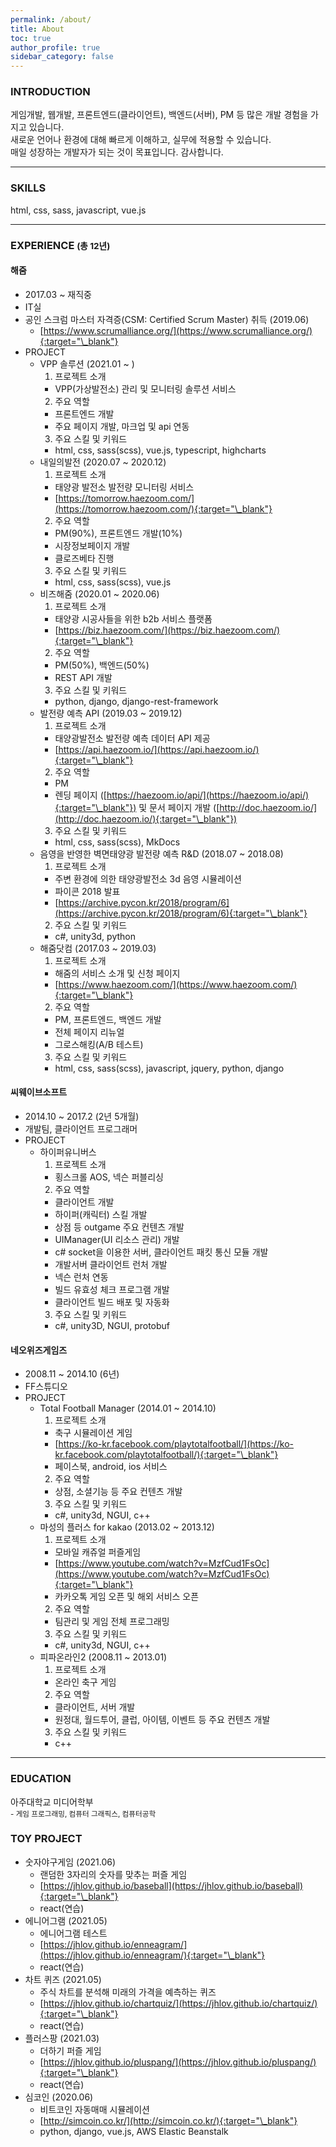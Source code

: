 ```yaml
---
permalink: /about/
title: About
toc: true
author_profile: true
sidebar_category: false
---
```


### INTRODUCTION

게임개발, 웹개발, 프론트엔드(클라이언트), 백엔드(서버), PM 등 많은 개발 경험을 가지고 있습니다.<br>
새로운 언어나 환경에 대해 빠르게 이해하고, 실무에 적용할 수 있습니다.<br>
매일 성장하는 개발자가 되는 것이 목표입니다. 감사합니다.

---

### SKILLS

html, css, sass, javascript, vue.js

---

### EXPERIENCE <small>(총 12년)</small>

#### 해줌

- 2017.03 ~ 재직중
- IT실
- 공인 스크럼 마스터 자격증(CSM: Certified Scrum Master) 취득 (2019.06)
  - [https://www.scrumalliance.org/](https://www.scrumalliance.org/){:target="\_blank"}
- PROJECT
  - VPP 솔루션 (2021.01 ~ )
    1. 프로젝트 소개
    - VPP(가상발전소) 관리 및 모니터링 솔루션 서비스
    2. 주요 역할
    - 프론트엔드 개발
    - 주요 페이지 개발, 마크업 및 api 연동
    3. 주요 스킬 및 키워드
    - html, css, sass(scss), vue.js, typescript, highcharts
  - 내일의발전 (2020.07 ~ 2020.12)
    1. 프로젝트 소개
    - 태양광 발전소 발전량 모니터링 서비스
    - [https://tomorrow.haezoom.com/](https://tomorrow.haezoom.com/){:target="\_blank"}
    2. 주요 역할
    - PM(90%), 프론트엔드 개발(10%)
    - 시장정보페이지 개발
    - 클로즈베타 진행
    3. 주요 스킬 및 키워드
    - html, css, sass(scss), vue.js
  - 비즈해줌 (2020.01 ~ 2020.06)
    1. 프로젝트 소개
    - 태양광 시공사들을 위한 b2b 서비스 플랫폼
    - [https://biz.haezoom.com/](https://biz.haezoom.com/){:target="\_blank"}
    2. 주요 역할
    - PM(50%), 백엔드(50%)
    - REST API 개발
    3. 주요 스킬 및 키워드
    - python, django, django-rest-framework
  - 발전량 예측 API (2019.03 ~ 2019.12)
    1. 프로젝트 소개
    - 태양광발전소 발전량 예측 데이터 API 제공
    - [https://api.haezoom.io/](https://api.haezoom.io/){:target="\_blank"}
    2. 주요 역할
    - PM
    - 렌딩 페이지 ([https://haezoom.io/api/](https://haezoom.io/api/){:target="\_blank"}) 및 문서 페이지 개발 ([http://doc.haezoom.io/](http://doc.haezoom.io/){:target="\_blank"})
    3. 주요 스킬 및 키워드
    - html, css, sass(scss), MkDocs
  - 음영을 반영한 벽면태양광 발전량 예측 R&D (2018.07 ~ 2018.08)
    1. 프로젝트 소개
    - 주변 환경에 의한 태양광발전소 3d 음영 시뮬레이션
    - 파이콘 2018 발표
    - [https://archive.pycon.kr/2018/program/6](https://archive.pycon.kr/2018/program/6){:target="\_blank"}
    2. 주요 스킬 및 키워드
    - c#, unity3d, python
  - 해줌닷컴 (2017.03 ~ 2019.03)
    1. 프로젝트 소개
    - 해줌의 서비스 소개 및 신청 페이지
    - [https://www.haezoom.com/](https://www.haezoom.com/){:target="\_blank"}
    2. 주요 역할
    - PM, 프론트엔드, 백엔드 개발
    - 전체 페이지 리뉴얼
    - 그로스해킹(A/B 테스트)
    3. 주요 스킬 및 키워드
    - html, css, sass(scss), javascript, jquery, python, django

#### 씨웨이브소프트

- 2014.10 ~ 2017.2 (2년 5개월)
- 개발팀, 클라이언트 프로그래머
- PROJECT
  - 하이퍼유니버스
    1. 프로젝트 소개
    - 횡스크롤 AOS, 넥슨 퍼블리싱
    2. 주요 역할
    - 클라이언트 개발
    - 하이퍼(캐릭터) 스킬 개발
    - 상점 등 outgame 주요 컨텐츠 개발
    - UIManager(UI 리소스 관리) 개발
    - c# socket을 이용한 서버, 클라이언트 패킷 통신 모듈 개발
    - 개발서버 클라이언트 런처 개발
    - 넥슨 런처 연동
    - 빌드 유효성 체크 프로그램 개발
    - 클라이언트 빌드 배포 및 자동화
    3. 주요 스킬 및 키워드
    - c#, unity3D, NGUI, protobuf

#### 네오위즈게임즈

- 2008.11 ~ 2014.10 (6년)
- FF스튜디오
- PROJECT
  - Total Football Manager (2014.01 ~ 2014.10)
    1. 프로젝트 소개
    - 축구 시뮬레이션 게임
    - [https://ko-kr.facebook.com/playtotalfootball/](https://ko-kr.facebook.com/playtotalfootball/){:target="\_blank"}
    - 페이스북, android, ios 서비스
    2. 주요 역할
    - 상점, 소셜기능 등 주요 컨텐츠 개발
    3. 주요 스킬 및 키워드
    - c#, unity3d, NGUI, c++
  - 마성의 플러스 for kakao (2013.02 ~ 2013.12)
    1. 프로젝트 소개
    - 모바일 캐쥬얼 퍼즐게임
    - [https://www.youtube.com/watch?v=MzfCud1FsOc](https://www.youtube.com/watch?v=MzfCud1FsOc){:target="\_blank"}
    - 카카오톡 게임 오픈 및 해외 서비스 오픈
    2. 주요 역할
    - 팀관리 및 게임 전체 프로그래밍
    3. 주요 스킬 및 키워드
    - c#, unity3d, NGUI, c++
  - 피파온라인2 (2008.11 ~ 2013.01)
    1. 프로젝트 소개
    - 온라인 축구 게임
    2. 주요 역할
    - 클라이언트, 서버 개발
    - 원정대, 월드투어, 클럽, 아이템, 이벤트 등 주요 컨텐츠 개발
    3. 주요 스킬 및 키워드
    - c++

---

### EDUCATION

아주대학교 미디어학부<br>
<small> - 게임 프로그래밍, 컴퓨터 그래픽스, 컴퓨터공학</small>

### TOY PROJECT

- 숫자야구게임 (2021.06)
  - 랜덤한 3자리의 숫자를 맞추는 퍼즐 게임
  - [https://jhlov.github.io/baseball](https://jhlov.github.io/baseball){:target="\_blank"}
  - react(연습)
- 에니어그램 (2021.05)
  - 에니어그램 테스트
  - [https://jhlov.github.io/enneagram/](https://jhlov.github.io/enneagram/){:target="\_blank"}
  - react(연습)
- 차트 퀴즈 (2021.05)
  - 주식 차트를 분석해 미래의 가격을 예측하는 퀴즈
  - [https://jhlov.github.io/chartquiz/](https://jhlov.github.io/chartquiz/){:target="\_blank"}
  - react(연습)
- 플러스팡 (2021.03)
  - 더하기 퍼즐 게임
  - [https://jhlov.github.io/pluspang/](https://jhlov.github.io/pluspang/){:target="\_blank"}
  - react(연습)
- 심코인 (2020.06)
  - 비트코인 자동매매 시뮬레이션
  - [http://simcoin.co.kr/](http://simcoin.co.kr/){:target="\_blank"}
  - python, django, vue.js, AWS Elastic Beanstalk
